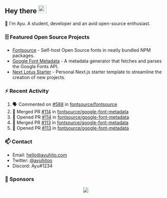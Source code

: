 ## Hey there <img src="https://media.giphy.com/media/hvRJCLFzcasrR4ia7z/giphy.gif" width="25" height="25">

📝 I'm Ayu. A student, developer and an avid open-source enthusiast.

### 🗄 Featured Open Source Projects

- [Fontsource](https://github.com/fontsource/fontsource) - Self-host Open Source fonts in neatly bundled NPM packages.
- [Google Font Metadata](https://github.com/fontsource/google-font-metadata) - A metadata generator that fetches and parses the Google Fonts API.
- [Next Lotus Starter](https://github.com/DecliningLotus/next-lotus-starter) - Personal Next.js starter template to streamline the creation of new projects.

### ⚡ Recent Activity

<!--START_SECTION:activity-->

1. 🗣 Commented on [#588](https://github.com/fontsource/fontsource/issues/588) in [fontsource/fontsource](https://github.com/fontsource/fontsource)
2. 🎉 Merged PR [#114](https://github.com/fontsource/google-font-metadata/pull/114) in [fontsource/google-font-metadata](https://github.com/fontsource/google-font-metadata)
3. 💪 Opened PR [#114](https://github.com/fontsource/google-font-metadata/pull/114) in [fontsource/google-font-metadata](https://github.com/fontsource/google-font-metadata)
4. 🎉 Merged PR [#113](https://github.com/fontsource/google-font-metadata/pull/113) in [fontsource/google-font-metadata](https://github.com/fontsource/google-font-metadata)
5. 💪 Opened PR [#113](https://github.com/fontsource/google-font-metadata/pull/113) in [fontsource/google-font-metadata](https://github.com/fontsource/google-font-metadata)
<!--END_SECTION:activity-->

### 📫 Contact

- Email: hello@ayuhito.com
- Twitter: [@ayuhitoo](https://twitter.com/ayuhitoo)
- Discord: Ayu#1234


### :sparkling_heart: Sponsors

<p align="center">
  <a href="https://cdn.jsdelivr.net/gh/ayuhito/ayuhito/sponsors.svg">
    <img src='https://cdn.jsdelivr.net/gh/ayuhito/ayuhito/sponsors.svg'/>
  </a>
</p>